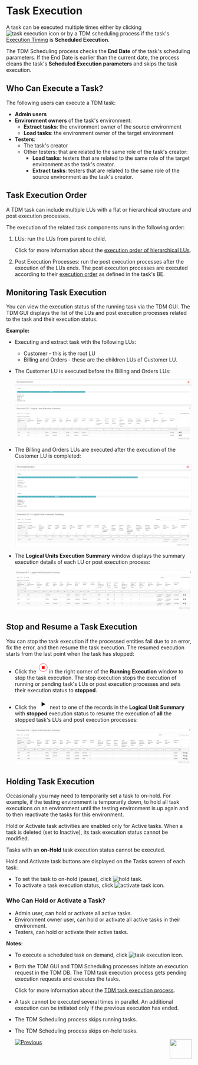 # Task Execution

A task can be executed multiple times either by clicking ![task execution icon](images/execute_task_icon.png) or by a TDM scheduling process if the task's [Execution Timing](22_task_execution_timing_tab.md) is **Scheduled Execution**.

The TDM Scheduling process checks the **End Date** of the task's scheduling parameters. If the End Date is earlier than the current date, the process cleans the task's  **Scheduled Execution parameters** and skips the task execution. 

## Who Can Execute a Task?

The following users can execute a TDM task:

- **Admin users**
- **Environment owners** of the task's environment:
  - **Extract tasks**: the environment owner of the source environment
  - **Load tasks**: the environment owner of the target environment
- **Testers**:
  - The task's creator
  - Other testers:  that are related to the same role of the task's creator:
    - **Load tasks**: testers that are related to the same role of the target environment as  the task's creator.
    - **Extract tasks**: testers that are related to the same role of the source environment as  the task's creator. 

## Task Execution Order

A TDM task can include multiple LUs with a flat or hierarchical structure and post execution processes.

The execution of the related task components runs in the following order:

1. LUs: run the LUs from parent to child.  

   Click for more information about the [execution order of hierarchical LUs](03_business_entity_overview.md#task-execution-of-hierarchical-business-entities).

2. Post Execution Processes: run the post execution processes after the execution of the LUs ends. The post execution processes are executed according to their [execution order](04_tdm_gui_business_entity_window.md#post-execution-processes-tab) as defined in the task's BE. 

## Monitoring Task Execution

You can view the execution status of the running task via the TDM GUI. The TDM GUI displays the list of the LUs and post execution processes related to the task and their execution status.

**Example:**

- Executing and extract task with the following LUs:
  - Customer - this is the root LU
  - Billing and Orders - these are the children LUs of Customer LU.

- The Customer LU is executed before the Billing and Orders LUs:

  ![monitor execution](images/extract_task_execution_monitor.png)

- The Billing and Orders LUs are executed after the execution of the Customer LU is completed:

  ![monitor execution](images/extract_task_execution_monitor_2.png)

- The **Logical Units Execution Summary** window displays the summary execution details of each LU or post execution process:

  ![LU execution summary](images/extract_task_execution_lu_summary.png)

## Stop and Resume a Task Execution

You can stop the task execution if the processed entities fail due to an error, fix the error, and then resume the task execution. The resumed execution starts from the last point when the task has stopped:

- Click the ![stop](images/stop_execution_icon.png)in the right corner of the **Running Execution** window to stop the task execution. The stop execution stops the execution of running or pending task's LUs or post execution processes and sets their execution status to **stopped**.

- Click the ![resume](images/resume_execution_icon.png) next to one of the records in the **Logical Unit Summary**  with **stopped** execution status to resume the execution of **all** the stopped task's LUs and post execution processes:

  ![stopped LUs](images/stopped_task_lu_summary.png)



## Holding Task Execution

Occasionally you may need to temporarily set a task to on-hold. For example, if the testing environment is temporarily down, to hold all task executions on an environment until the testing environment is up again and to then reactivate the tasks for this environment.

Hold or Activate task activities are enabled only for Active tasks. When a task is deleted (set to Inactive), its task execution status cannot be modified.

Tasks with an **on-Hold** task execution status cannot be executed.  

Hold and Activate task buttons are displayed on the Tasks screen of each task:

- To set the task to on-hold (pause), click ![hold task](images/hold_task_icon.png).
- To activate a task execution status, click ![activate task icon](images/activate_onhold_task_icon.png).

### Who Can Hold or Activate a Task?

- Admin user, can hold or activate all active tasks.
- Environment owner user, can hold or activate all active tasks in their environment.
- Testers, can hold or activate their active tasks.



**Notes:**

- To execute a scheduled task on demand, click ![task execution icon](images/execute_task_icon.png). 

- Both the TDM GUI and TDM Scheduling processes initiate an execution request in the TDM DB. The TDM task execution process gets pending execution requests and executes the tasks.

  Click for more information about the [TDM task execution process](/articles/TDM/tdm_architecture/03_task_execution_processes.md).

- A task cannot be executed several times in parallel. An additional execution can be initiated only if the previous execution has ended.

- The TDM Scheduling process skips running tasks.

- The TDM Scheduling process skips on-hold tasks.



  [![Previous](/articles/images/Previous.png)](25_task_tdmdb_tables.md)[<img align="right" width="60" height="54" src="/articles/images/Next.png">](27_task_execution_history.md)

